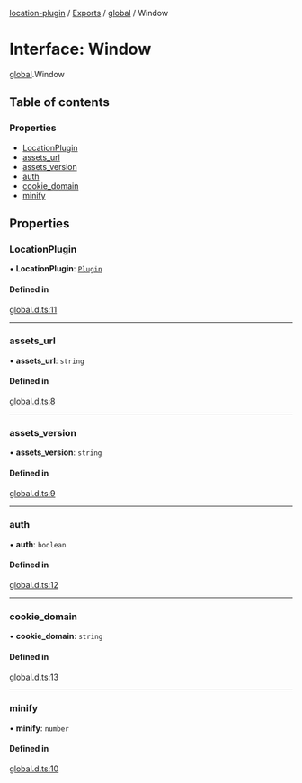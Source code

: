 [location-plugin](../README.md) / [Exports](../modules.md) / [global](../modules/global.md) / Window

# Interface: Window

[global](../modules/global.md).Window

## Table of contents

### Properties

- [LocationPlugin](global.Window.md#locationplugin)
- [assets\_url](global.Window.md#assets_url)
- [assets\_version](global.Window.md#assets_version)
- [auth](global.Window.md#auth)
- [cookie\_domain](global.Window.md#cookie_domain)
- [minify](global.Window.md#minify)

## Properties

### LocationPlugin

• **LocationPlugin**: [`Plugin`](interface_plugin.Plugin.md)

#### Defined in

[global.d.ts:11](https://github.com/hitendrarao/location/blob/d401e71/src/global.d.ts#L11)

___

### assets\_url

• **assets\_url**: `string`

#### Defined in

[global.d.ts:8](https://github.com/hitendrarao/location/blob/d401e71/src/global.d.ts#L8)

___

### assets\_version

• **assets\_version**: `string`

#### Defined in

[global.d.ts:9](https://github.com/hitendrarao/location/blob/d401e71/src/global.d.ts#L9)

___

### auth

• **auth**: `boolean`

#### Defined in

[global.d.ts:12](https://github.com/hitendrarao/location/blob/d401e71/src/global.d.ts#L12)

___

### cookie\_domain

• **cookie\_domain**: `string`

#### Defined in

[global.d.ts:13](https://github.com/hitendrarao/location/blob/d401e71/src/global.d.ts#L13)

___

### minify

• **minify**: `number`

#### Defined in

[global.d.ts:10](https://github.com/hitendrarao/location/blob/d401e71/src/global.d.ts#L10)
